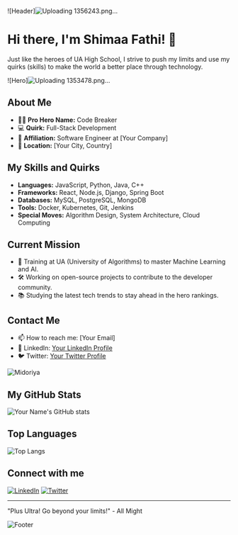 ![Header]![Uploading 1356243.png…]()

# Hi there, I'm Shimaa Fathi! 👋

Just like the heroes of UA High School, I strive to push my limits and use my quirks (skills) to make the world a better place through technology.

![Hero]![Uploading 1353478.png…]()

## About Me

- 🦸‍♂️ **Pro Hero Name:** Code Breaker
- 💻 **Quirk:** Full-Stack Development
- 🌟 **Affiliation:** Software Engineer at [Your Company]
- 📍 **Location:** [Your City, Country]

## My Skills and Quirks

- **Languages:** JavaScript, Python, Java, C++
- **Frameworks:** React, Node.js, Django, Spring Boot
- **Databases:** MySQL, PostgreSQL, MongoDB
- **Tools:** Docker, Kubernetes, Git, Jenkins
- **Special Moves:** Algorithm Design, System Architecture, Cloud Computing

## Current Mission

- 🌱 Training at UA (University of Algorithms) to master Machine Learning and AI.
- 🛠 Working on open-source projects to contribute to the developer community.
- 📚 Studying the latest tech trends to stay ahead in the hero rankings.

## Contact Me

- 📫 How to reach me: [Your Email]
- 💼 LinkedIn: [Your LinkedIn Profile](https://linkedin.com/in/yourusername)
- 🐦 Twitter: [Your Twitter Profile](https://twitter.com/yourusername)

![Midoriya](https://your-image-url.com/midoriya.png)

## My GitHub Stats

![Your Name's GitHub stats](https://github-readme-stats.vercel.app/api?username=yourusername&show_icons=true&theme=tokyonight)

## Top Languages

![Top Langs](https://github-readme-stats.vercel.app/api/top-langs/?username=yourusername&layout=compact&theme=tokyonight)

## Connect with me

[![LinkedIn](https://img.shields.io/badge/LinkedIn-blue?style=for-the-badge&logo=linkedin)](https://linkedin.com/in/yourusername)
[![Twitter](https://img.shields.io/badge/Twitter-blue?style=for-the-badge&logo=twitter)](https://twitter.com/yourusername)

---

"Plus Ultra! Go beyond your limits!" - All Might

![Footer](https://your-image-url.com/footer.png)
